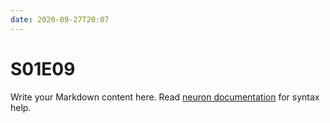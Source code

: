 ```yaml
---
date: 2020-09-27T20:07
---
```


# S01E09

Write your Markdown content here. Read [neuron documentation](https://neuron.zettel.page/2011404.html) for syntax help.

